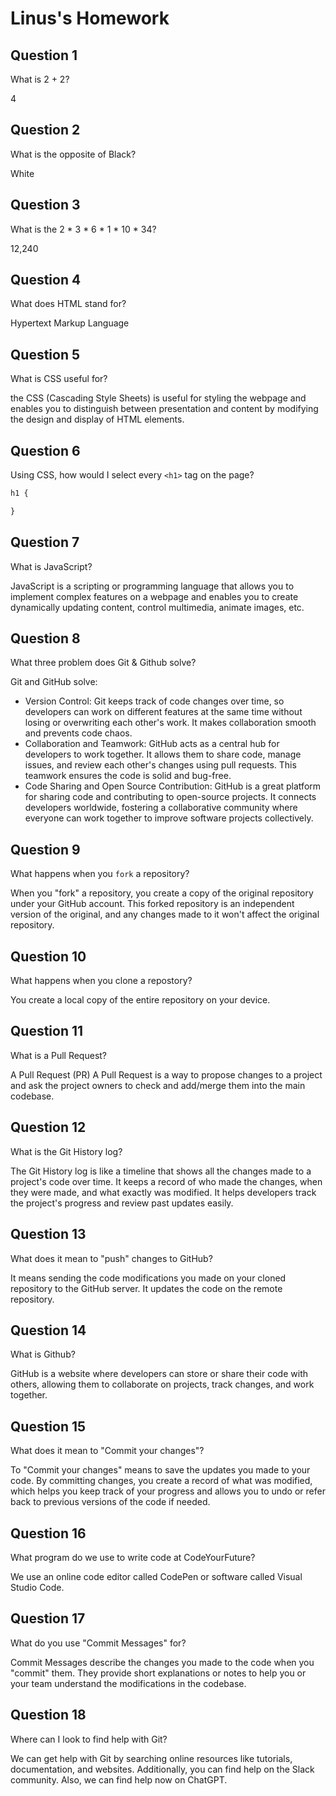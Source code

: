 # Linus's Homework

## Question 1

What is 2 + 2?

4

## Question 2

What is the opposite of Black?

White

## Question 3

What is the  2 * 3 * 6 * 1 * 10 * 34?

12,240

## Question 4 

What does HTML stand for?

Hypertext Markup Language

## Question 5

What is CSS useful for?

the CSS (Cascading Style Sheets) is useful for styling the webpage and enables you to distinguish between presentation and content by modifying the design and display of HTML elements.

## Question 6

Using CSS, how would I select every `<h1>` tag on the page?

```css
h1 {

}
```

## Question 7

What is JavaScript?

JavaScript is a scripting or programming language that allows you to implement complex features on a webpage and enables you to create dynamically updating content, control multimedia, animate images, etc.

## Question 8

What three problem does Git & Github solve?

Git and GitHub solve:
- Version Control: Git keeps track of code changes over time, so developers can work on different features at the same time without losing or overwriting each other's work. It makes collaboration smooth and prevents code chaos.
- Collaboration and Teamwork: GitHub acts as a central hub for developers to work together. It allows them to share code, manage issues, and review each other's changes using pull requests. This teamwork ensures the code is solid and bug-free.
- Code Sharing and Open Source Contribution: GitHub is a great platform for sharing code and contributing to open-source projects. It connects developers worldwide, fostering a collaborative community where everyone can work together to improve software projects collectively.

## Question 9

What happens when you `fork` a repository?

When you "fork" a repository, you create a copy of the original repository under your GitHub account. This forked repository is an independent version of the original, and any changes made to it won't affect the original repository.

## Question 10 

What happens when you clone a repostory?

You create a local copy of the entire repository on your device.

## Question 11

What is a Pull Request?

A Pull Request (PR) A Pull Request is a way to propose changes to a project and ask the project owners to check and add/merge them into the main codebase.

## Question 12

What is the Git History log?

The Git History log is like a timeline that shows all the changes made to a project's code over time. It keeps a record of who made the changes, when they were made, and what exactly was modified. It helps developers track the project's progress and review past updates easily.

## Question 13

What does it mean to "push" changes to GitHub?

It means sending the code modifications you made on your cloned repository to the GitHub server. It updates the code on the remote repository.

## Question 14

What is Github?

GitHub is a website where developers can store or share their code with others, allowing them to collaborate on projects, track changes, and work together.

## Question 15

What does it mean to "Commit your changes"?

To "Commit your changes" means to save the updates you made to your code. By committing changes, you create a record of what was modified, which helps you keep track of your progress and allows you to undo or refer back to previous versions of the code if needed.

## Question 16

What program do we use to write code at CodeYourFuture?

We use an online code editor called CodePen or software called Visual Studio Code.

## Question 17

What do you use "Commit Messages" for?

Commit Messages describe the changes you made to the code when you "commit" them. They provide short explanations or notes to help you or your team understand the modifications in the codebase.

## Question 18

Where can I look to find help with Git?

We can get help with Git by searching online resources like tutorials, documentation, and websites. Additionally, you can find help on the Slack community. Also, we can find help now on ChatGPT.
